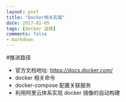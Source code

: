 ```yaml
---
layout: post
title: "Docker相关实践"
date: 2017-02-05
tags: [docker 运维]
comments: false
- markdown 
---
```


#推进路径

* 官方文档地址: https://docs.docker.com/ 
* docker 相关命令
* docker-compose 配置关联服务
* 利用阿里云体系实现 docker 镜像的自动构建